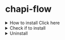 # chapi-flow

<details>
  <summary>How to install Click here</summary>

  ## install
  ```
    sudo wget https://github.com/hhklik/chapi-flow/archive/main.zip -O chapi-flow.zip && sudo unzip chapi-flow.zip && sudo rm chapi-flow.zip && cd chapi-flow-main && sudo sh install.sh && cd .. && sudo rm -rf chapi-flow-main
  ``` 
</details>
<details>
  <summary>Check if to install </summary>

  ## Development requirements
  
  ```
    chapi --version
  ```

</details>

<details>
  <summary>Uninstall </summary>

  ## uninstall
  prueba2
  ```
    sudo rm -f /usr/local/bin/chapi && sudo rm -rf /usr/local/etc/chapi.d
  ```

</details>